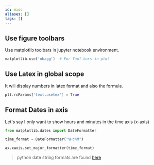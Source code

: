```yaml
---
id: misc
aliases: []
tags: []
---
```


## Use figure toolbars
Use matplotlib toolbars in jupyter notebook environment.

```python
matplotlib.use('nbagg')  # For Tool bars in plot
```

## Use Latex in global scope
It will display numbers in latex format and also the formula.

```python
plt.rcParams['text.usetex'] = True
```

## Format Dates in axis
Let's say I only want to show hours and minutes in the time axis (x-axis)


```python
from matplotlib.dates import DateFormatter
```

```python
time_format = DateFormatter("%H:%M")

ax.xaxis.set_major_formatter(time_format)
```

> python date string formats are found [here](https://docs.python.org/3/library/datetime.html#strftime-and-strptime-format-codes)
